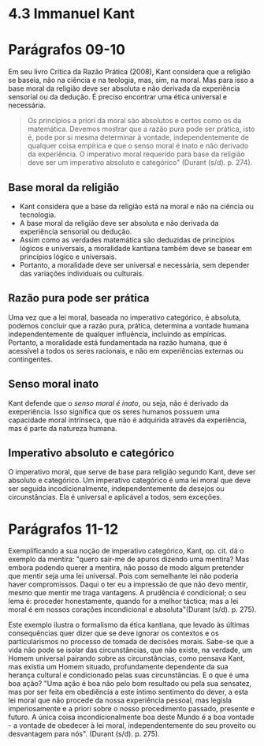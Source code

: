# 4.3 Immanuel Kant

# Parágrafos 09-10

Em seu livro Crítica da Razão Prática (2008), Kant considera que a religião se baseia, não na ciência e na teologia, mas, sim, na moral. Mas para isso a base moral da religião deve ser absoluta e não derivada da experiência sensorial ou da dedução. É preciso encontrar uma ética universal e necessária.

> Os princípios a priori da moral são absolutos e certos como os da matemática. Devemos mostrar que a razão pura pode ser prática, isto é, pode por si mesma determinar à vontade, independentemente de qualquer coisa empírica e que o senso moral é inato e não derivado da experiência. O imperativo moral requerido para base da religião deve ser um imperativo absoluto e categórico" (Durant (s/d). p. 274).

## Base moral da religião

- Kant considera que a base da religião está na moral e não na ciência ou tecnologia.
- A base moral da religião deve ser absoluta e não derivada da experiência sensorial ou dedução.
- Assim como as verdades matemática são deduzidas de princípios lógicos e universais, a moralidade kantiana também deve se basear em princípios lógico e universais.
- Portanto, a moralidade deve ser universal e necessária, sem depender das variações individuais ou culturais.

## Razão pura pode ser prática

Uma vez que a lei moral, baseada no imperativo categórico, é absoluta, podemos concluir que a razão pura, prática, determina a vontade humana independentemente de qualquer influência, incluindo as empíricas. Portanto, a moralidade está fundamentada na razão humana, que é acessível a todos os seres racionais, e não em experiências externas ou contingentes.

## Senso moral inato

Kant defende que o *senso moral é inato*, ou seja, não é derivado da exeperiência. Isso significa que os seres humanos possuem uma capacidade moral intrínseca, que não é adquirida através da experiência, mas é parte da natureza humana.

## Imperativo absoluto e categórico

O imperativo moral, que serve de base para religião segundo Kant, deve ser absoluto e categórico. Um imperativo categórico é uma lei moral que deve ser seguida incodicionalmente, independentemente de desejos ou circunstâncias. Ela é universal e aplicável a todos, sem exceções.

# Parágrafos 11-12

Exemplificando a sua noção de imperativo categórico, Kant, op. cit. dá o exemplo da mentira: "quero sair-me de apuros dizendo uma mentira? Mas embora podendo querer a mentira, não posso de modo algum pretender que mentir seja uma lei universal. Pois com semelhante lei não poderia haver compromissos. Daqui o ter eu a impressão de que não devo mentir, mesmo que mentir me traga vantagens. A prudência é condicional; o seu lema é: proceder honestamente, quando for a melhor táctica; mas a lei moral é em nossos corações incondicional e absoluta"(Durant (s/d). p. 275).

Este exemplo ilustra o formalismo da ética kantiana, que levado às últimas consequências quer dizer que se deve ignorar os contextos e os particularismos no processo de tomada de decisões morais. Sabe-se que a vida não pode se isolar das circunstâncias, que não existe, na verdade, um Homem universal pairando sobre as circunstâncias, como pensava Kant, mas existia um Homem situado, profundamente dependente da sua herança cultural e condicionado pelas suas circunstâncias. E o que é uma boa ação? "Uma ação é boa não pelo bom resultado ou pela sua sensatez, mas por ser feita em obediência a este íntimo sentimento do dever, a esta lei moral que não procede da nossa experiência pessoal, mas legisla imperiosamente e a priori sobre o nosso procedimento passado, presente e futuro. A única coisa incondicionalmente boa deste Mundo é a boa vontade - a vontade de obedecer à lei moral, independentemente do seu proveito ou desvantagem para nós". (Durant (s/d). p. 275).